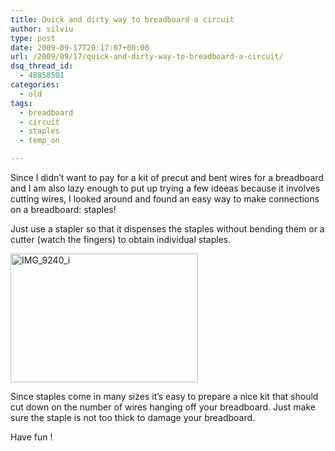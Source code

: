 ```yaml
---
title: Quick and dirty way to breadboard a circuit
author: silviu
type: post
date: 2009-09-17T20:17:07+00:00
url: /2009/09/17/quick-and-dirty-way-to-breadboard-a-circuit/
dsq_thread_id:
  - 48858501
categories:
  - old
tags:
  - breadboard
  - circuit
  - staples
  - temp_on

---
```

Since I didn&#8217;t want to pay for a kit of precut and bent wires for a breadboard and I am also lazy enough to put up trying a few ideeas because it involves cutting wires, I looked around and found an easy way to make connections on a breadboard: staples!

Just use a stapler so that it dispenses the staples without bending them or a cutter (watch the fingers) to obtain individual staples.

[<img decoding="async" loading="lazy" class="aligncenter size-medium wp-image-503" title="IMG_9240_i" src="http://blog.silviuvulcan.ro/wp-content/uploads/sites/2/2009/09/IMG_9240_i-300x206.jpg" alt="IMG_9240_i" width="300" height="206" />][1]

Since staples come in many sizes it&#8217;s easy to prepare a nice kit that should cut down on the number of wires hanging off your breadboard. Just make sure the staple is not too thick to damage your breadboard.

Have fun !

 [1]: http://blog.silviuvulcan.ro/wp-content/uploads/sites/2/2009/09/IMG_9240_i.jpg